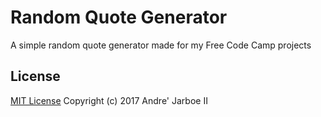 # Random Quote Generator
A simple random quote generator made for my Free Code Camp projects

## License
[MIT License](https://choosealicense.com/licenses/mit/)
Copyright (c) 2017 Andre' Jarboe II